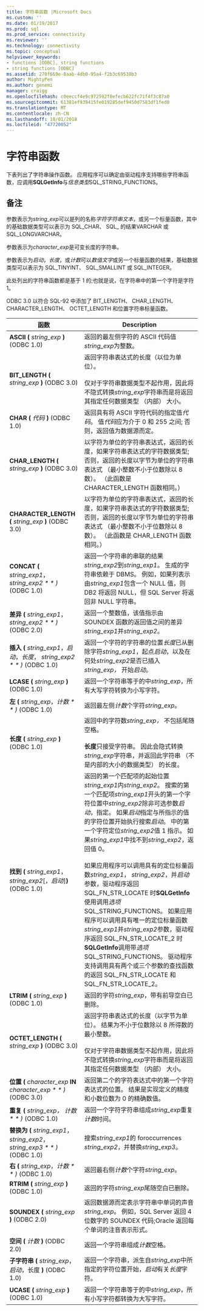 ```yaml
---
title: 字符串函数 |Microsoft Docs
ms.custom: ''
ms.date: 01/19/2017
ms.prod: sql
ms.prod_service: connectivity
ms.reviewer: ''
ms.technology: connectivity
ms.topic: conceptual
helpviewer_keywords:
- functions [ODBC], string functions
- string functions [ODBC]
ms.assetid: 270f669e-8aab-4db0-95a4-f2b3c69538b3
author: MightyPen
ms.author: genemi
manager: craigg
ms.openlocfilehash: c0eeccf4e9c972592f8efecb622fc71f4f3c87a0
ms.sourcegitcommit: 61381ef939415fe019285def9450d7583df1fed0
ms.translationtype: MT
ms.contentlocale: zh-CN
ms.lasthandoff: 10/01/2018
ms.locfileid: "47720052"
---
```

# <a name="string-functions"></a>字符串函数
下表列出了字符串操作函数。 应用程序可以确定由驱动程序支持哪些字符串函数，应调用**SQLGetInfo**与*信息类型*SQL_STRING_FUNCTIONS。  
  
## <a name="remarks"></a>备注  
 参数表示为*string_exp*可以是列的名称*字符字符串文本*，或另一个标量函数，其中的基础数据类型可以表示为 SQL_CHAR、 SQL_ 的结果VARCHAR 或 SQL_LONGVARCHAR。  
  
 参数表示为*character_exp*是可变长度的字符串。  
  
 参数表示为*启动*，*长度*，或*计数*可以*数值文字*或另一个标量函数的结果，基础数据类型可以表示为 SQL_TINYINT、 SQL_SMALLINT 或 SQL_INTEGER。  
  
 此处列出的字符串函数都是基于 1 的;也就是说，在字符串中的第一个字符是字符 1。  
  
 ODBC 3.0 以符合 SQL-92 中添加了 BIT_LENGTH、 CHAR_LENGTH、 CHARACTER_LENGTH、 OCTET_LENGTH 和位置字符串标量函数。  
  
|函数|Description|  
|--------------|-----------------|  
|**ASCII (** *string_exp* **)** (ODBC 1.0)|返回的最左侧字符的 ASCII 代码值*string_exp*为整数。|  
|**BIT_LENGTH (** *string_exp* **)** (ODBC 3.0)|返回字符串表达式的长度（以位为单位）。<br /><br /> 仅对于字符串数据类型不起作用，因此将不隐式转换*string_exp*字符串而是将返回其指定任何数据类型 （内部） 大小。|  
|**CHAR (** *代码* **)** (ODBC 1.0)|返回具有将 ASCII 字符代码的指定值*代码*。 值*代码*应为介于 0 和 255 之间; 否则，返回值为数据源而定。|  
|**CHAR_LENGTH (** *string_exp* **)** (ODBC 3.0)|以字符为单位的字符串表达式，返回的长度，如果字符串表达式的字符数据类型;否则，返回的长度以字节为单位的字符串表达式 （最小整数不小于位数除以 8 数）。 （此函数是 CHARACTER_LENGTH 函数相同。）|  
|**CHARACTER_LENGTH (** *string_exp* **)** (ODBC 3.0)|以字符为单位的字符串表达式，返回的长度，如果字符串表达式的字符数据类型;否则，返回的长度以字节为单位的字符串表达式 （最小整数不小于位数除以 8 数）。 （此函数是 CHAR_LENGTH 函数相同。）|  
|**CONCAT (** *string_exp1*，*string_exp2 * * *)** (ODBC 1.0)|返回一个字符串的串联的结果*string_exp2*到*string_exp1*。 生成的字符串依赖于 DBMS。 例如，如果列表示由*string_exp1*包含一个 NULL 值，则 DB2 将返回 NULL，但 SQL Server 将返回非 NULL 字符串。|  
|**差异 (** *string_exp1*，*string_exp2 * * *)** (ODBC 2.0)|返回一个整数值，该值指示由 SOUNDEX 函数的返回值之间的差异*string_exp1*并*string_exp2*。|  
|**插入 (** *string_exp1*，*启动*，*长度*， *string_exp2 * * *)** (ODBC 1.0)|返回一个字符的字符串的位置*长度*已从删除字符*string_exp1*，起点*启动*，以及在何处*string_exp2*是否已插入*string_exp，* 开始*启动*。|  
|**LCASE (** *string_exp* **)** (ODBC 1.0)|返回一个字符串等于的中*string_exp*，所有大写字符转换为小写字符。|  
|**左 (** *string_exp*，*计数 * * *)** (ODBC 1.0)|返回最左侧*计数*个字符*string_exp*。|  
|**长度 (** *string_exp* **)** (ODBC 1.0)|返回中的字符数*string_exp，* 不包括尾随空格。<br /><br /> **长度**只接受字符串。 因此会隐式转换*string_exp*字符串，并返回此字符串 （不是内部的大小的数据类型） 的长度。|  
|**找到 (** *string_exp1*， *string_exp2*[，*启动*]**)** (ODBC 1.0)|返回的第一个匹配项的起始位置*string_exp1*内*string_exp2*。 搜索的第一个匹配项*string_exp1*开头的第一个字符位置中*string_exp2*除非可选参数*启动*，指定。 如果*启动*指定与所指示的值的字符位置开始执行搜索*启动*。 中的第一个字符定位*string_exp2*值 1 指示。 如果*string_exp1*中找不到*string_exp2*，返回值 0。<br /><br /> 如果应用程序可以调用具有的定位标量函数*string_exp1*， *string_exp2*，并*启动*参数，驱动程序返回 SQL_FN_STR_LOCATE 时**SQLGetInfo**使用调用*选项*SQL_STRING_FUNCTIONS。 如果应用程序可以调用具有唯一的定位标量函数*string_exp1*并*string_exp2*参数，驱动程序返回 SQL_FN_STR_LOCATE_2 时**SQLGetInfo**调用带*选项*SQL_STRING_FUNCTIONS。 驱动程序支持调用具有两个或三个参数的查找函数的返回 SQL_FN_STR_LOCATE 和 SQL_FN_STR_LOCATE_2。|  
|**LTRIM (** *string_exp* **)** (ODBC 1.0)|返回的字符*string_exp*，带有前导空白已删除。|  
|**OCTET_LENGTH (** *string_exp* **)** (ODBC 3.0)|返回字符串表达式的长度（以字节为单位）。 结果为不小于位数除以 8 所得数的最小整数。<br /><br /> 仅对于字符串数据类型不起作用，因此将不隐式转换*string_exp*字符串而是将返回其指定任何数据类型 （内部） 大小。|  
|**位置 (** *character_exp* **IN** *character_exp * * *)** (ODBC 3.0)|返回第二个的字符表达式中的第一个字符表达式的位置。 结果是实现定义的精度和小数位数为 0 的精确数值。|  
|**重复 (** *string_exp，* *计数 * * *)** (ODBC 1.0)|返回一个字符字符串组成*string_exp*重复*计数*时间。|  
|**替换为 (** *string_exp1*， *string_exp2*， *string_exp3 * * *)** (ODBC 1.0)|搜索*string_exp1*的 foroccurrences *string_exp2*，并替换*string_exp3*。|  
|**右 (** *string_exp*，*计数 * * *)** (ODBC 1.0)|返回最右侧*计数*个字符*string_exp*。|  
|**RTRIM (** *string_exp* **)** (ODBC 1.0)|返回的字符*string_exp*尾随空白已删除。|  
|**SOUNDEX (** *string_exp* **)** (ODBC 2.0)|返回数据源而定表示字符串中单词的声音*string_exp*。 例如，SQL Server 返回 4 位数字的 SOUNDEX 代码;Oracle 返回每个单词的注音表示形式。|  
|**空间 (** *计数* **)** (ODBC 2.0)|返回一个字符串组成*计数*空格。|  
|**子字符串 (** *string_exp*，*启动*，长度 **)** (ODBC 1.0)|返回一个字符串，派生自*string_exp*中所指定的字符位置开始，*启动*有关*长度*字符。|  
|**UCASE (** *string_exp* **)** (ODBC 1.0)|返回一个字符串等于的中*string_exp*，所有小写字符都转换为大写字符。|
